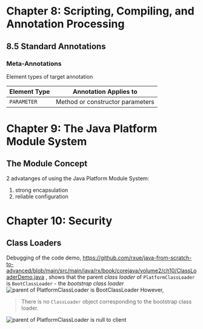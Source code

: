 # Chapter 8: Scripting, Compiling, and Annotation Processing
## 8.5 Standard Annotations
### Meta-Annotations
Element types of target annotation

Element Type  | Annotation Applies to
--------------|--------------------------
`PARAMETER`   | Method or constructor parameters

# Chapter 9: The Java Platform Module System
## The Module Concept
2 advatanges of using the Java Platform Module System:

1. strong encapsulation
2. reliable configuration

# Chapter 10: Security
## Class Loaders
Debugging of the code demo, https://github.com/rxue/java-from-scratch-to-advanced/blob/main/src/main/java/rx/book/corejava/volume2/ch10/ClassLoaderDemo.java , shows that the parent *class loader* of `PlatformClassLoader` is `BootClassLoader` - the *bootstrap class loader*
![parent of PlatformClassLoader is BootClassLoader](https://user-images.githubusercontent.com/3033388/265276131-9679ad16-ddaa-492c-a8b6-ace581a47399.png)
However, 

> There is no `ClassLoader` object corresponding to the bootstrap class loader.

![parent of PlatformClassLoader is null to client](https://user-images.githubusercontent.com/3033388/265276144-e4e11a05-cbee-4552-8d77-88317a3b18ab.png)

